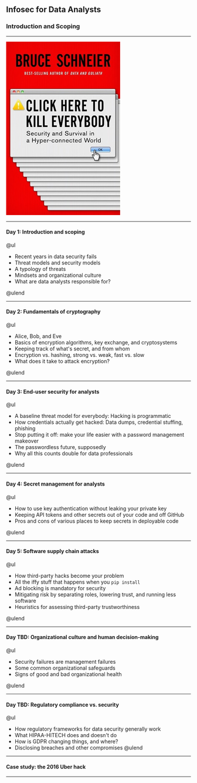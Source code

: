 ## Infosec for Data Analysts

### Introduction and Scoping

---

![click-here](img/click-here.jpg)

---

#### Day 1: Introduction and scoping

@ul

- Recent years in data security fails
- Threat models and security models
- A typology of threats
- Mindsets and organizational culture
- What are data analysts responsible for?

@ulend

---

#### Day 2: Fundamentals of cryptography

@ul

- Alice, Bob, and Eve
- Basics of encryption algorithms, key exchange, and cryptosystems
- Keeping track of what's secret, and from whom
- Encryption vs. hashing, strong vs. weak, fast vs. slow
- What does it take to attack encryption?

@ulend

---

#### Day 3: End-user security for analysts

@ul

- A baseline threat model for everybody:
    Hacking is programmatic
- How credentials actually get hacked:
    Data dumps, credential stuffing, phishing
- Stop putting it off: make your life easier
    with a password management makeover
- The passwordless future, supposedly
- Why all this counts double for data professionals

@ulend

---

#### Day 4: Secret management for analysts

@ul

- How to use key authentication without
    leaking your private key
- Keeping API tokens and other secrets
    out of your code and off GitHub
- Pros and cons of various places to keep
    secrets in deployable code

@ulend

---

#### Day 5: Software supply chain attacks

@ul

- How third-party hacks become your problem
- All the iffy stuff that happens when you
    `pip install`
- Ad blocking is mandatory for security
- Mitigating risk by separating roles,
    lowering trust, and running less software
- Heuristics for assessing third-party
    trustworthiness

@ulend

---

#### Day TBD: Organizational culture and human decision-making

@ul

- Security failures are management failures
- Some common organizational safeguards
- Signs of good and bad organizational health
    
@ulend

---

#### Day TBD: Regulatory compliance vs. security

@ul

- How regulatory frameworks for data security
    generally work
- What HIPAA-HITECH does and doesn't do
- How is GDPR changing things, and where?
- Disclosing breaches and other compromises
@ulend

---
#### Case study: the 2016 Uber hack

---


### 
